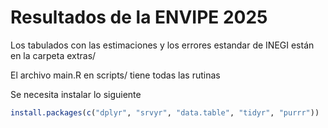 # Resultados de la ENVIPE 2025
Los tabulados con las estimaciones y los errores estandar de INEGI están en la carpeta extras/ 

El archivo main.R en scripts/ tiene todas las rutinas

Se necesita instalar lo siguiente
```r
install.packages(c("dplyr", "srvyr", "data.table", "tidyr", "purrr"))
```
